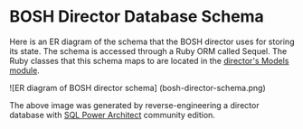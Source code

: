 # BOSH Director Database Schema

Here is an ER diagram of the schema that the BOSH director uses for
storing its state. The schema is accessed through a Ruby ORM called
Sequel. The Ruby classes that this schema maps to are located in the
[director's Models module](../../bosh-director/lib/bosh/director/models).

![ER diagram of BOSH director schema]
(bosh-director-schema.png)

The above image was generated by reverse-engineering a director
database with [SQL Power
Architect](http://www.sqlpower.ca/page/architect) community edition.
